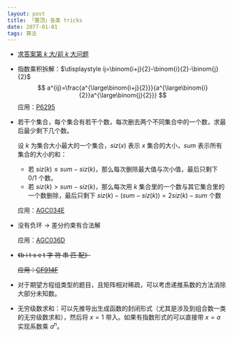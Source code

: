 ```yaml
---
layout: post
title: 「置顶」各类 tricks
date: 2077-01-01
tags: 算法
---
```


- [求答案第 $k$ 大/前 $k$ 大问题](https://apjifengc.github.io/2022/08/17/kthmax-trick.html)

- 指数乘积拆解：$\displaystyle ij=\binom{i+j}{2}-\binom{i}{2}-\binom{j}{2}$  
  $$
  a^{ij}=\frac{a^{\large\binom{i+j}{2}}}{a^{\large\binom{i}{2}}a^{\large\binom{j}{2}}}
  $$
  应用：[P6295](https://www.luogu.com.cn/problem/P6295)

- 若干个集合，每个集合有若干个数，每次删去两个不同集合中的一个数，求最后最少剩下几个数。  

  设 $k$ 为集合大小最大的一个集合，$siz(x)$ 表示 $x$ 集合的大小，$sum$ 表示所有集合的大小的和：

  - 若 $siz(k) \le sum - siz(k)$，那么每次删除最大值与次小值，最后只剩下 $0/1$ 个数。
  - 若 $siz(k) > sum - siz(k)$，那么每次用 $k$ 集合里的一个数与其它集合里的一个数删除，最后只剩下 $siz(k) - (sum - siz(k)) = 2siz(k) - sum$ 个数

  应用：[AGC034E](https://www.luogu.com.cn/problem/solution/AT4995)

- 没有负环 &rarr; 差分约束有合法解

  应用：[AGC036D](https://www.luogu.com.cn/problem/AT5147)

- ~~《b i t s e t 字 符 串 匹 配》~~

  ~~应用：[CF914F](https://www.luogu.com.cn/problem/CF914F)~~

- 对于期望方程组类型的题目，且矩阵相对稀疏，可以考虑递推系数的方法消除大部分未知数。

- 无穷级数求和：可以先推导出生成函数的封闭形式（尤其是涉及到组合数一类的无穷级数求和），然后将 $x=1$ 带入。如果有指数形式的可以直接带 $x=a$ 实现系数乘 $a^n$。

